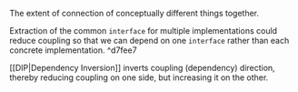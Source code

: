 The extent of connection of conceptually different things together.

Extraction of the common `interface` for multiple implementations could reduce coupling so that we can depend on one `interface` rather than each concrete implementation. ^d7fee7

[[DIP|Dependency Inversion]] inverts coupling (dependency) direction, thereby reducing coupling on one side, but increasing it on the other.
